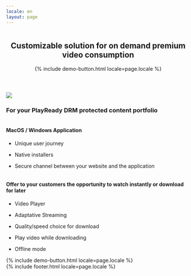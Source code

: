 ```yaml
---
locale: en
layout: page
---
```


<header>
<img alt="" src="{{ '/assets/vectors/logo-uvii.svg' | relative_url }}" />
<h2>Customizable solution for on demand premium video consumption</h2>
{% include demo-button.html locale=page.locale %}
</header>

<article id="uvii-presentation">
<div class="article-content">
<img src="{{ '/assets/img/uvii-interface.png' | relative_url }}" srcset="{{ '/assets/img/uvii-interface@2x.png' | relative_url }} 2x, {{ '/assets/img/uvii-interface@3x.png' | relative_url }} 3x" />
<h3>For your PlayReady DRM protected content portfolio</h3>
<section id="advantages">
<div id="plateform">
<img alt="" src="{{ '/assets/vectors/ico-os.svg' | relative_url }}" />
<h4><span>MacOS / Windows Application</span></h4>
<ul>
<li><p>Unique user journey</p></li>
<li><p>Native installers</p></li>
<li><p>Secure channel between your website and the application</p></li>
</ul>
</div>
<div id="features">
<img alt="" src="{{ '/assets/vectors/ico-play.svg' | relative_url }}" />
<h4>
<span>Offer to your customers </span><span>the opportunity to watch instantly</span>
<span>or download for later</span>
</h4>
<ul>
<li><p>Video Player</p></li>
<li><p>Adaptative Streaming</p></li>
<li><p>Quality/speed choice for download</p></li>
<li><p>Play video while downloading</p></li>
<li><p>Offline mode</p></li>
</ul>
</div>
</section>
{% include demo-button.html locale=page.locale %}
</div>
</article>
{% include footer.html locale=page.locale %}